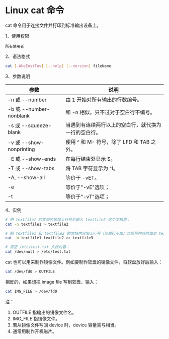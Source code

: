 # Linux cat 命令

cat 命令用于连接文件并打印到标准输出设备上。

1、使用权限

    所有使用者

2、语法格式

```bash
cat [-AbeEnstTuv] [--help] [--version] fileName
```

3、参数说明

| 参数                     | 说明                                                 |
| ------------------------ | ---------------------------------------------------- |
| -n 或 --number           | 由 1 开始对所有输出的行数编号。                      |
| -b 或 --number-nonblank  | 和 -n 相似，只不过对于空白行不编号。                 |
| -s 或 --squeeze-blank    | 当遇到有连续两行以上的空白行，就代换为一行的空白行。 |
| -v 或 --show-nonprinting | 使用 ^ 和 M- 符号，除了 LFD 和 TAB 之外。            |
| -E 或 --show-ends        | 在每行结束处显示 \$。                                |
| -T 或 --show-tabs        | 将 TAB 字符显示为 ^I。                               |
| -A, --show-all           | 等价于 -vET。                                        |
| -e                       | 等价于"-vE"选项；                                    |
| -t                       | 等价于"-vT"选项；                                    |

4、实例

```bash
# 把 textfile1 的文档内容加上行号后输入 textfile2 这个文档里：
cat -n textfile1 > textfile2

# 把 textfile1 和 textfile2 的文档内容加上行号（空白行不加）之后将内容附加到 textfile3 文档里：
cat -b textfile1 textfile2 >> textfile3

# 清空 /etc/test.txt 文档内容：
cat /dev/null > /etc/test.txt
```

cat 也可以用来制作镜像文件。例如要制作软盘的镜像文件，将软盘放好后输入：

```bash
cat /dev/fd0 > OUTFILE
```

相反的，如果想把 image file 写到软盘，输入：

```bash
cat IMG_FILE > /dev/fd0
```

注：

1. OUTFILE 指输出的镜像文件名。
2. IMG_FILE 指镜像文件。
3. 若从镜像文件写回 device 时，device 容量需与相当。
4. 通常用制作开机磁片。
